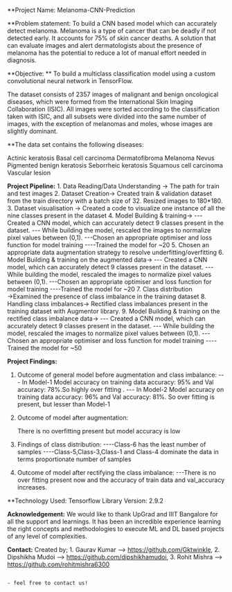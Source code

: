 **Project Name: Melanoma-CNN-Prediction

**Problem statement: 
  To build a CNN based model which can accurately detect melanoma. Melanoma is a type of cancer that can be deadly if not detected early. It accounts for 75% of skin   cancer deaths. A solution that can evaluate images and alert dermatologists about the presence of melanoma has the potential to reduce a lot of manual effort needed in diagnosis.

**Objective: **
  To build a multiclass classification model using a custom convolutional neural network in TensorFlow.

  The dataset consists of 2357 images of malignant and benign oncological diseases, which were formed from the International Skin Imaging Collaboration (ISIC). All images were sorted according to the classification taken with ISIC, and all subsets were divided into the same number of images, with the exception of melanomas and moles, whose images are slightly dominant.


**The data set contains the following diseases:

  Actinic keratosis
  Basal cell carcinoma
  Dermatofibroma
  Melanoma
  Nevus
  Pigmented benign keratosis
  Seborrheic keratosis
  Squamous cell carcinoma
  Vascular lesion


**Project Pipeline:**
    1.	Data Reading/Data Understanding →  The path for train and test images 
    2.	Dataset Creation→ Created train & validation dataset from the train directory with a batch size of 32. Resized  images to 180*180.
    3.	Dataset visualisation → Created a code to visualize one instance of all the nine classes present in the dataset 
    4.	Model Building & training→
          --- Created a CNN model, which can accurately detect 9 classes present in the dataset.
          --- While building the model, rescaled the images to normalize pixel values between (0,1).
          ---Chosen an appropriate optimiser and loss function for model training
          ----Trained the model for ~20 
    5.	Chosen an appropriate data augmentation strategy to resolve underfitting/overfitting 
    6.	Model Building & training on the augmented data→ 
          --- Created a CNN model, which can accurately detect 9 classes present in the dataset.
          --- While building the model, rescaled the images to normalize pixel values between (0,1).
          ---Chosen an appropriate optimiser and loss function for model training
          ----Trained the model for ~20 
    7.	Class distribution →Examined the presence of class imbalance in the training dataset 
    8.	Handling class imbalances→ Rectified class imbalances present in the training dataset with Augmentor library.
    9.	Model Building & training on the rectified class imbalance data→
          --- Created a CNN model, which can accurately detect 9 classes present in the dataset.
          --- While building the model, rescaled the images to normalize pixel values between (0,1).
          ---Chosen an appropriate optimiser and loss function for model training
          ----Trained the model for ~50

**Project Findings:**
  1.	Outcome of general model before augmentation and class imbalance:
    --- In Model-1 Model accuracy on training data accuracy: 95% and Val accuracy: 78%.So highly over fitting .
    --- In Model-2 Model accuracy on training data accuracy: 96% and Val accuracy: 81%. So over fitting is present, but lesser than Model-1

  2.	Outcome of model after augmentation:

        There is no overfitting present  but model accuracy is low

  3.	Findings of class distribution:
    ----Class-6 has the least number of samples
    ----Class-5,Class-3,Class-1 and Class-4 dominate the data in terms proportionate number of samples

  4.	Outcome of  model after rectifying the class imbalance:
    ---There is no over fitting  present now and the accuracy of train data and val_accuracy increases.

**Technology Used:
      Tensorflow Library Version: 2.9.2

**Acknowledgement:** 
      We would like to thank UpGrad and IIIT Bangalore for all the support and learnings. It has been an incredible experience learning the right concepts and methodologies to execute ML and DL based projects of any level of complexities. 

**Contact:**
    Created by;
            1.	Gaurav Kumar --> https://github.com/Gktwinkle,
            2.	Dipshikha Mudoi --> https://github.com/dipshikhamudoi,
            3.	Rohit Mishra --> https://github.com/rohitmishra6300

                                                                              - feel free to contact us!
